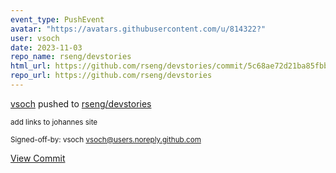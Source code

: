 ```yaml
---
event_type: PushEvent
avatar: "https://avatars.githubusercontent.com/u/814322?"
user: vsoch
date: 2023-11-03
repo_name: rseng/devstories
html_url: https://github.com/rseng/devstories/commit/5c68ae72d21ba85fbb5b26aa2c50c9c67561f793
repo_url: https://github.com/rseng/devstories
---
```


<a href='https://github.com/vsoch' target='_blank'>vsoch</a> pushed to <a href='https://github.com/rseng/devstories' target='_blank'>rseng/devstories</a>

<small>add links to johannes site

Signed-off-by: vsoch <vsoch@users.noreply.github.com></small>

<a href='https://github.com/rseng/devstories/commit/5c68ae72d21ba85fbb5b26aa2c50c9c67561f793' target='_blank'>View Commit</a>
